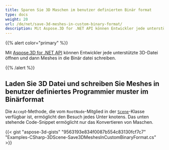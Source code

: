 ```yaml
---
title: Sparen Sie 3D Maschen im benutzer definierten Binär format
type: docs
weight: 20
url: /de/net/save-3d-meshes-in-custom-binary-format/
description: Mit Aspose.3D for .NET API können Entwickler jede unterstützte 3D-Datei öffnen und dann Netze in die benutzer definierte Binär datei schreiben.
---
```

{{% alert color="primary" %}}

Mit [Aspose.3D for .NET API](https://products.aspose.com/3d/net/) können Entwickler jede unterstützte 3D-Datei öffnen und dann Meshes in die Binär datei schreiben.

{{% /alert %}}
##  **Laden Sie 3D Datei und schreiben Sie Meshes in benutzer definiertes Programmier muster im Binärformat**
Die `Accep`t-Methode, die vom `RootNode`-Mitglied in der [`Scene`](https://reference.aspose.com/3d/net/aspose.threed/scene)-Klasse verfügbar ist, ermöglicht den Besuch jedes Unter knotens. Das unten stehende Code-Snippet ermöglicht nur das Konvertieren von Maschen.

{{< gist "aspose-3d-gists" "9563193e834f0087b554c83130fcf7c7" "Examples-CSharp-3DScene-Save3DMeshesInCustomBinaryFormat.cs" >}}
